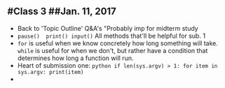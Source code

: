 #Class 3
##Jan. 11, 2017
-----------


- Back to 'Topic Outline' Q&A's  "Probably imp for midterm study
- ```pause()  print() input()``` All methods that'll be helpful for sub. 1 
- ```for``` is useful when we know concretely how long something will take.
  ```while``` is useful for when we don't, but rather have a condition that determines how      long a function will run.
- Heart of submission one: ```python
                           if len(sys.argv) > 1:
                              for item in sys.argv:
                                print(item)
                           ```
- 
